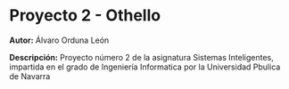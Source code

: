 # Proyecto 2 - Othello

**Autor:** Álvaro Orduna León

**Descripción:** Proyecto número 2 de la asignatura Sistemas Inteligentes, impartida en el grado de Ingeniería Informatica por la Universidad Pbulica de Navarra
